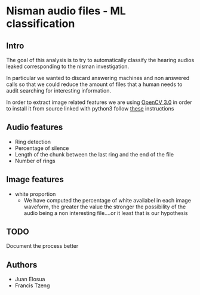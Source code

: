 Nisman audio files - ML classification
======================================

## Intro

The goal of this analysis is to try to automatically classify the hearing audios leaked corresponding to
the nisman investigation.

In particular we wanted to discard answering machines and non answered calls so that we could reduce the amount of files that a human needs to audit searching for interesting information.

In order to extract image related features we are using [OpenCV 3.0][cv] in order to
install it from source linked with python3 follow [these][cvpy] instructions

## Audio features
- Ring detection
- Percentage of silence
- Length of the chunk between the last ring and the end of the file
- Number of rings

## Image features
* white proportion
    * We have computed the percentage of white availabel in each image waveform, the greater the value
    the stronger the possibility of the audio being a non interesting file....or it least that is our
    hypothesis

[cv]: http://opencv.org/
[cvpy]: http://www.pyimagesearch.com/2015/06/29/install-opencv-3-0-and-python-3-4-on-osx/

## TODO
Document the process better

## Authors
* Juan Elosua
* Francis Tzeng
